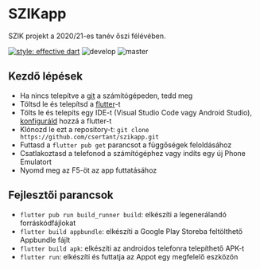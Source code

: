 # SZIKapp

SZIK projekt a 2020/21-es tanév őszi félévében.

[![style: effective dart](https://img.shields.io/badge/style-effective_dart-40c4ff.svg)](https://pub.dev/packages/effective_dart)
![develop](https://github.com/csertant/szikapp/workflows/SzikAPP%20-%20test%20&%20build/badge.svg?branch=develop)
![master](https://github.com/csertant/szikapp/workflows/SzikAPP%20-%20build%20&%20deploy/badge.svg?branch=master)

## Kezdő lépések

- Ha nincs telepítve a [git](https://git-scm.com/downloads) a számítógépeden, tedd meg
- Töltsd le és telepítsd a [flutter](https://flutter.dev/docs/get-started/install/windows)-t
- Tölts le és telepíts egy IDE-t (Visual Studio Code vagy Android Studio), [konfiguráld](https://flutter.dev/docs/get-started/editor) hozzá a flutter-t
- Klónozd le ezt a repository-t: ```git clone https://github.com/csertant/szikapp.git```
- Futtasd a ```flutter pub get``` parancsot a függőségek feloldásához
- Csatlakoztasd a telefonod a számítógéphez vagy indíts egy új Phone Emulatort
- Nyomd meg az F5-öt az app futtatásához

## Fejlesztői parancsok

- ```flutter pub run build_runner build```: elkészíti a legenerálandó forráskódfájlokat
- ```flutter build appbundle```: elkészíti a Google Play Storeba feltölthető Appbundle fájlt
- ```flutter build apk```: elkészíti az androidos telefonra telepíthető APK-t
- ```flutter run```: elkészíti és futtatja az Appot egy megfelelő eszközön
